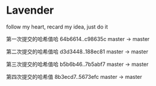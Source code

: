 # Lavender
follow my heart, recard my idea, just do it

第一次提交的哈希值哈   64b6614..c98635c  master -> master

第二次提交的哈希值哈   d3d3448..188ec81  master -> master

第三次提交的哈希值哈   b5b6b46..7b5abf7  master -> master

第四次提交的哈希值     8b3ecd7..5673efc  master -> master

